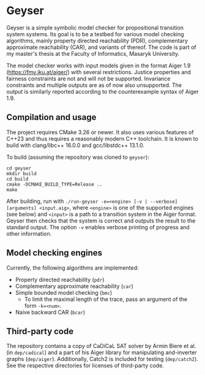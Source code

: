 # Geyser

Geyser is a simple symbolic model checker for propositional transition system
systems. Its goal is to be a testbed for various model checking algorithms,
mainly property directed reachability (PDR), complementary approximate
reachability (CAR), and variants of thereof. The code is part of my master's
thesis at the Faculty of Informatics, Masaryk University.

The model checker works with input models given in the format Aiger 1.9
(https://fmv.jku.at/aiger/) with several restrictions. Justice properties and
fairness constraints are not and will not be supported. Invariance constraints
and multiple outputs are as of now also unsupported. The output is similarly
reported according to the counterexample syntax of Aiger 1.9.

## Compilation and usage

The project requires CMake 3.26 or newer. It also uses various features of
C++23 and thus requires a reasonably modern C++ toolchain. It is known to build
with clang/libc++ 16.0.0 and gcc/libstdc++ 13.1.0.

To build (assuming the repository was cloned to `geyser`):
```
cd geyser
mkdir build
cd build
cmake -DCMAKE_BUILD_TYPE=Release ..
make
```

After building, run with
`./run-geyser -e=<engine> [-v | --verbose] [arguments] <input.aig>`, where
`<engine>` is one of the supported engines (see below) and `<input>` is a path
to a transition system in the Aiger format. Geyser then checks that the system
is correct and outputs the result to the standard output. The option `-v`
enables verbose printing of progress and other information.

## Model checking engines

Currently, the following algorithms are implemented:
- Property directed reachability (`pdr`) 
- Complementary approximate reachability (`car`)
- Simple bounded model checking (`bmc`)
  - To limit the maximal length of the trace, pass an argument of the form
    `-k=<num>`.
- Naive backward CAR (`bcar`)

## Third-party code

The repository contains a copy of CaDiCaL SAT solver by Armin Biere et al. (in
`dep/cadical`) and a part of his Aiger library for manipulating and-inverter
graphs (`dep/aiger`). Additionally, Catch2 is included for testing (`dep/catch2`).
See the respective directories for licenses of third-party code.
